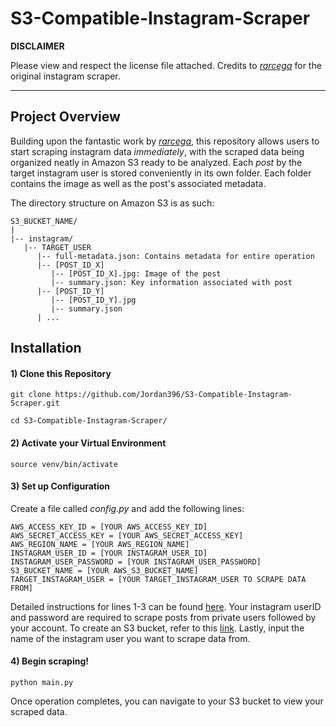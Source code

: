 # S3-Compatible-Instagram-Scraper
**DISCLAIMER**

Please view and respect the license file attached. Credits to [*rarcega*](https://github.com/rarcega/instagram-scraper) for the original instagram scraper.

---

## Project Overview
Building upon the fantastic work by [*rarcega*](https://github.com/rarcega/instagram-scraper), this repository allows users to start scraping instagram data *immediately*, with the scraped data being organized neatly in Amazon S3 ready to be analyzed. Each _post_ by the target instagram user is stored conveniently in its own folder. Each folder contains the image as well as the post's associated metadata.

The directory structure on Amazon S3 is as such:
```
S3_BUCKET_NAME/
|
|-- instagram/
   |-- TARGET_USER
      |-- full-metadata.json: Contains metadata for entire operation
      |-- [POST_ID_X]
         |-- [POST_ID_X].jpg: Image of the post
         |-- summary.json: Key information associated with post
      |-- [POST_ID_Y]
         |-- [POST_ID_Y].jpg
         |-- summary.json
      | ...
```

## Installation
#### 1) Clone this Repository
`git clone https://github.com/Jordan396/S3-Compatible-Instagram-Scraper.git`

`cd S3-Compatible-Instagram-Scraper/`

#### 2) Activate your Virtual Environment
`source venv/bin/activate`

#### 3) Set up Configuration
Create a file called _config.py_ and add the following lines:
```
AWS_ACCESS_KEY_ID = [YOUR AWS_ACCESS_KEY_ID]
AWS_SECRET_ACCESS_KEY = [YOUR AWS_SECRET_ACCESS_KEY]
AWS_REGION_NAME = [YOUR AWS_REGION_NAME]
INSTAGRAM_USER_ID = [YOUR INSTAGRAM_USER_ID]
INSTAGRAM_USER_PASSWORD = [YOUR INSTAGRAM_USER_PASSWORD]
S3_BUCKET_NAME = [YOUR AWS_S3_BUCKET_NAME]
TARGET_INSTAGRAM_USER = [YOUR TARGET_INSTAGRAM_USER TO SCRAPE DATA FROM]
```
Detailed instructions for lines 1-3 can be found [here](https://docs.aws.amazon.com/general/latest/gr/aws-sec-cred-types.html). Your instagram userID and password are required to scrape posts from private users followed by your account. To create an S3 bucket, refer to this [link](https://docs.aws.amazon.com/quickstarts/latest/s3backup/step-1-create-bucket.html). Lastly, input the name of the instagram user you want to scrape data from.

#### 4) Begin scraping!
`python main.py`

Once operation completes, you can navigate to your S3 bucket to view your scraped data.
